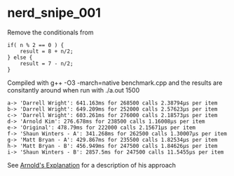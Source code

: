 # nerd_snipe_001
Remove the conditionals from

```
if( n % 2 == 0 ) {
    result = 8 + n/2;
} else {
    result = 7 - n/2;
}
```

Compiled with g++ -O3 -march=native benchmark.cpp and the results are consitantly around when run with ./a.out 1500
```
a-> 'Darrell Wright': 641.163ms for 268500 calls 2.38794μs per item
b-> 'Darrell Wright': 649.209ms for 252000 calls 2.57623μs per item
c-> 'Darrell Wright': 603.261ms for 276000 calls 2.18573μs per item
d-> 'Arnold Kim': 276.678ms for 238500 calls 1.16008μs per item
e-> 'Original': 478.79ms for 222000 calls 2.15671μs per item
f-> 'Shaun Winters - A': 341.268ms for 262500 calls 1.30007μs per item
g-> 'Matt Bryan - A': 429.867ms for 235500 calls 1.82534μs per item
h-> 'Matt Bryan - B': 456.949ms for 247500 calls 1.84626μs per item
i-> 'Shaun Winters - B': 2857.5ms for 247500 calls 11.5455μs per item
```
See [Arnold's Explanation](./arnolds_explanation.jpeg) for a description of his approach
